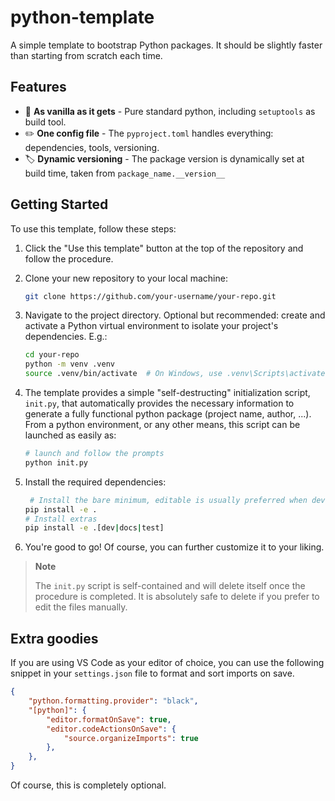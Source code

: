 # python-template
A simple template to bootstrap Python packages.
It should be slightly faster than starting from scratch each time.

## Features

- 🍨 **As vanilla as it gets** - Pure standard python, including `setuptools` as build tool.
- ✏️ **One config file** - The `pyproject.toml` handles everything: dependencies, tools, versioning.
- 🏷️ **Dynamic versioning** - The package version is dynamically set at build time, taken from `package_name.__version__`

## Getting Started

To use this template, follow these steps:

1. Click the "Use this template" button at the top of the repository and follow the procedure.

2. Clone your new repository to your local machine:

   ```bash
   git clone https://github.com/your-username/your-repo.git
   ```

3. Navigate to the project directory. Optional but recommended: create and activate a Python virtual environment to isolate your project's dependencies.
E.g.:

   ```bash
   cd your-repo
   python -m venv .venv
   source .venv/bin/activate  # On Windows, use .venv\Scripts\activate
   ```
5. The template provides a simple "self-destructing" initialization script, `init.py`, that automatically provides the necessary information to generate a fully functional python package (project name, author, ...).
From a python environment, or any other means, this script can be launched as easily as:

    ```bash
    # launch and follow the prompts
    python init.py
    ```

6. Install the required dependencies:

   ```bash
    # Install the bare minimum, editable is usually preferred when developing
   pip install -e .
   # Install extras
   pip install -e .[dev|docs|test]
   ```


7. You're good to go! Of course, you can further customize it to your liking.

> **Note**
>
> The `init.py` script is self-contained and will delete itself once the procedure is completed. It is absolutely safe to delete if you prefer to edit the files manually.

## Extra goodies

If you are using VS Code as your editor of choice, you can use the following
snippet in your `settings.json` file to format and sort imports on save.

```json
{
    "python.formatting.provider": "black",
    "[python]": {
        "editor.formatOnSave": true,
        "editor.codeActionsOnSave": {
            "source.organizeImports": true
        },
    },
}
```
Of course, this is completely optional.
